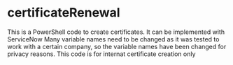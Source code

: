 # certificateRenewal
This is a PowerShell code to create certificates. It can be implemented with ServiceNow
Many variable names need to be changed as it was tested to work with a certain company, so the variable names have been changed for privacy reasons.
This code is for internat certificate creation only
